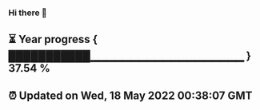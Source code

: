 ### Hi there 👋
⏳ Year progress { ███████████▁▁▁▁▁▁▁▁▁▁▁▁▁▁▁▁▁▁▁ } 37.54 %
---
⏰ Updated on Wed, 18 May 2022 00:38:07 GMT
---
